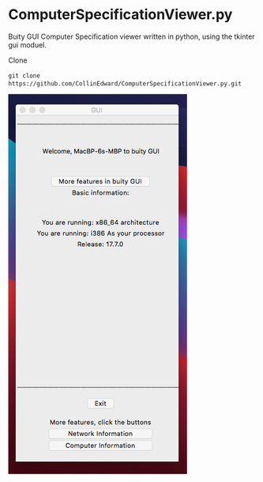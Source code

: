 # ComputerSpecificationViewer.py
Buity GUI Computer Specification viewer written in python, using the tkinter gui moduel.

Clone
```
git clone https://github.com/CollinEdward/ComputerSpecificationViewer.py.git
```

![Screenshot](Preview.png)